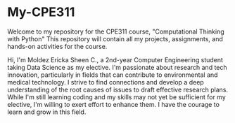 # My-CPE311
Welcome to my repository for the CPE311 course, "Computational Thinking with Python" This repository will contain all my projects, assignments, and hands-on activities for the course.

Hi, I'm Moldez Ericka Sheen C., a 2nd-year Computer Engineering student taking Data Science as my elective. I'm passionate about research and tech innovation, particularly in fields that can contribute to environmental and medical technology. I strive to find connections and develop a deep understanding of the root causes of issues to draft effective research plans. While I'm still learning coding and my skills may not yet be sufficient for my elective, I'm willing to exert effort to enhance them. I have the courage to learn and grow in this field.
